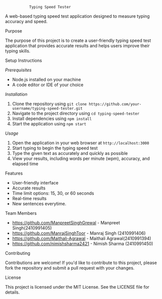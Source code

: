                Typing Speed Tester

A web-based typing speed test application designed to measure typing accuracy and speed.

Purpose

The purpose of this project is to create a user-friendly typing speed test application that provides accurate results and helps users improve their typing skills.

Setup Instructions

*Prerequisites*
- Node.js installed on your machine
- A code editor or IDE of your choice

*Installation*
1. Clone the repository using `git clone https://github.com/your-username/typing-speed-tester.git`
2. Navigate to the project directory using `cd typing-speed-tester`
3. Install dependencies using `npm install`
4. Start the application using `npm start`

*Usage*
1. Open the application in your web browser at `http://localhost:3000`
2. Start typing to begin the typing speed test
3. Type the given text as accurately and quickly as possible
4. View your results, including words per minute (wpm), accuracy, and elapsed time

Features

- User-friendly interface
- Accurate results
- Time limit options: 15, 30, or 60 seconds
- Real-time results
- New sentences everytime.

Team Members

- https://github.com/ManpreetSinghGrewal - Manpreet Singh(2410991405)
- https://github.com/ManrajSinghToor -     Manraj Singh  (2410991406)
- https://github.com/Maithali-Agrawal -  Maithali Agrawal(2410991394)
- https://github.com/nimishsharma2421 -   Nimish Sharma  (2410991450)
 


Contributing

Contributions are welcome! If you'd like to contribute to this project, please fork the repository and submit a pull request with your changes.

License

This project is licensed under the MIT License. See the LICENSE file for details.
